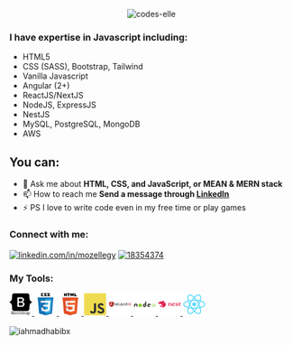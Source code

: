 <p align="center"> <img src="https://komarev.com/ghpvc/?username=iahmadhabibx&label=Profile%20views&color=0e75b6&style=flat" alt="codes-elle" /> </p>

### I have expertise in Javascript including:
- HTML5
- CSS (SASS), Bootstrap, Tailwind
- Vanilla Javascript
- Angular (2+)
- ReactJS/NextJS
- NodeJS, ExpressJS
- NestJS
- MySQL, PostgreSQL, MongoDB
- AWS


## You can:
- 💬 Ask me about **HTML, CSS, and JavaScript, or MEAN & MERN stack**
- 📫 How to reach me **Send a message through <a href="https://linkedin.com/in/iahmadhabibx" target="_blank">LinkedIn</a>**
- ⚡  PS I love to write code even in my free time or play games

<h3 align="left">Connect with me:</h3>

<span>
    <a href="https://linkedin.com/in/linkedin.com/in/iahmadhabibx" target="blank"><img align="center" src="https://raw.githubusercontent.com/rahuldkjain/github-profile-readme-generator/master/src/images/icons/Social/linked-in-alt.svg" alt="linkedin.com/in/mozellegy" height="30" width="40" /></a>
</span>

<span>
    <a href="https://stackoverflow.com/users/12515963/ahmad-habib" target="blank"><img align="center" src="https://raw.githubusercontent.com/rahuldkjain/github-profile-readme-generator/master/src/images/icons/Social/stack-overflow.svg" alt="18354374" height="30" width="40" /></a>
</span>

<h3 align="left">My Tools:</h3>

<span>
    <a href="https://getbootstrap.com" target="_blank" rel="noreferrer"> 
<img src="https://raw.githubusercontent.com/devicons/devicon/master/icons/bootstrap/bootstrap-plain-wordmark.svg" alt="bootstrap" width="40" height="40"/> </a> 
</span>

<span>
    <a href="https://www.w3schools.com/css/" target="_blank" rel="noreferrer"> <img src="https://raw.githubusercontent.com/devicons/devicon/master/icons/css3/css3-original-wordmark.svg" alt="css3" width="40" height="40"/> </a> 
</span>

<span>
    <a href="https://www.w3.org/html/" target="_blank" rel="noreferrer"> <img src="https://raw.githubusercontent.com/devicons/devicon/master/icons/html5/html5-original-wordmark.svg" alt="html5" width="40" height="40"/> </a> 
</span>

<span>
    <a href="https://developer.mozilla.org/en-US/docs/Web/JavaScript" target="_blank" rel="noreferrer"> <img src="https://raw.githubusercontent.com/devicons/devicon/master/icons/javascript/javascript-original.svg" alt="javascript" width="40" height="40"/> </a> 
</span>

<span>
    <a href="https://angular.io/" target="_blank" rel="noreferrer"> <img src="https://raw.githubusercontent.com/devicons/devicon/master/icons/angularjs/angularjs-original-wordmark.svg" alt="Angular" width="40" height="40"/> </a> 
</span>

<span>
    <a href="https://nodejs.org/en/" target="_blank" rel="noreferrer"> <img src="https://raw.githubusercontent.com/devicons/devicon/master/icons/nodejs/nodejs-original-wordmark.svg" alt="NodeJS" width="40" height="40"/> </a> 
</span>

<span>
    <a href="https://nestjs.com/" target="_blank" rel="noreferrer"> <img src="https://raw.githubusercontent.com/devicons/devicon/master/icons/nestjs/nestjs-plain-wordmark.svg" alt="NestJS" width="40" height="40"/> </a> 
</span>

<span>
    <a href="https://reactjs.org/" target="_blank" rel="noreferrer"> <img src="https://raw.githubusercontent.com/devicons/devicon/master/icons/react/react-original.svg" alt="NestJS" width="40" height="40"/> </a> 
</span>


<p><img align="center" src="https://github-readme-stats.vercel.app/api/top-langs?username=iahmadhabibx&show_icons=true&locale=en&layout=compact" alt="iahmadhabibx" /></p>
